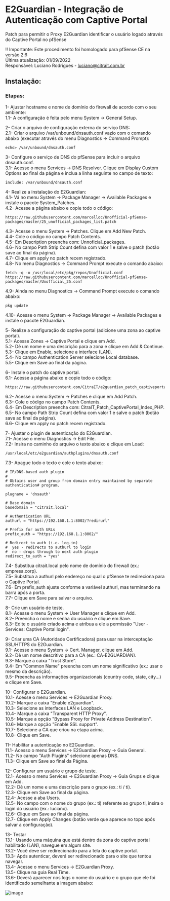 # E2Guardian - Integração de Autenticação com Captive Portal
Patch para permitir o Proxy E2Guardian identificar o usuário logado através do Captive Portal no pfSense


!! Importante: Este procedimento foi homologado para pfSense CE na versão 2.6  
Última atualização: 01/09/2022  
Responsável: Luciano Rodrigues - luciano@citrait.com.br

## Instalação:


### Etapas:  
1- Ajustar hostname e nome de domínio do firewall de acordo com o seu ambiente:  
1.1- A configuração é feita pelo menu System -> General Setup.  

2- Criar o arquivo de configuração externa do serviço DNS:  
2.1- Criar o arquivo /var/unbound/dnsauth.conf vazio com o comando abaixo (executar através do menu Diagnostics -> Command Prompt):  
```
echo> /var/unbound/dnsauth.conf
```
3- Configure o serviço de DNS do pfSense para incluir o arquivo dnsauth.conf.  
3.1- Acesse o menu Services -> DNS Resolver. Clique em Display Custom Options ao final da página e inclua a linha seguinte no campo de texto:  
```
include: /var/unbound/dnsauth.conf
```
4- Realize a instalação do E2Guardian:  
4.1- Vá no menu System -> Package Manager -> Available Packages e instale o pacote System_Patches.  
4.2- Acesse a página abaixo e copie todo o código:  
```
https://raw.githubusercontent.com/marcelloc/Unofficial-pfSense-packages/master/25_unofficial_packages_list.patch
```  
4.3- Acesse o menu System -> Patches. Clique em Add New Patch.  
4.4- Cole o código no campo Patch Contents.  
4.5- Em Description preencha com: Unnoficial_packages.  
4.6- No campo Path Strip Count defina com valor 1 e salve o patch (botão save ao final da página).  
4.7- Clique em apply no patch recem registrado.  
4.8- No menu Diagnostics -> Command Prompt execute o comando abaixo:  
```
fetch -q -o /usr/local/etc/pkg/repos/Unofficial.conf 
https://raw.githubusercontent.com/marcelloc/Unofficial-pfSense-packages/master/Unofficial_25.conf
```
4.9- Ainda no menu Diagnostics -> Command Prompt execute o comando abaixo:
```
pkg update
```
4.10- Acesse o menu System -> Package Manager -> Available Packages e instale o pacote E2Guardian.

5- Realize a configuração do captive portal (adicione uma zona ao captive portal).  
5.1- Acesse Zones -> Captive Portal e clique em Add.  
5.2- Dê um nome e uma descrição para a zona e clique em Add & Continue.  
5.3- Clique em Enable, selecione a interface (LAN).  
5.4- No campo Authentication Server selecione Local database.  
5.5- Clique em Save ao final da página.  

6- Instale o patch do captive portal.  
6.1- Acesse a página abaixo e copie todo o código:  
```
https://raw.githubusercontent.com/CitraIT/e2guardian_patch_captiveportal/main/patches/captiveportal.patch
```
6.2- Acesse o menu System -> Patches e clique em Add Patch.  
6.3- Cole o código no campo Patch Contents.  
6.4- Em Description preencha com: CitraIT_Patch_CaptivePortal_Index_PHP.  
6.5- No campo Path Strip Count defina com valor 1 e salve o patch (botão save ao final da página).  
6.6- Clique em apply no patch recem registrado.  

7- Ajustar o plugin de autenticação do E2Guardian.  
7.1- Acesse o menu Diagnostics -> Edit File.  
7.2- Insira no caminho do arquivo o texto abaixo e clique em Load:  
```
/usr/local/etc/e2guardian/authplugins/dnsauth.conf
```
7.3- Apague todo o texto e cole o texto abaixo:  
```
# IP/DNS-based auth plugin
#
# Obtains user and group from domain entry maintained by separate authentication# program.

plugname = 'dnsauth'

# Base domain
basedomain = "citrait.local"

# Authentication URL
authurl = "https://192.168.1.1:8002/?redirurl"

# Prefix for auth URLs
prefix_auth = "https://192.168.1.1:8002/"

# Redirect to auth (i.e. log-in)
#  yes - redirects to authurl to login
#  no - drops through to next auth plugin
redirect_to_auth = "yes"
```
7.4- Substitua citrait.local pelo nome de domínio do firewall (ex.: empresa.corp).  
7.5- Substitua a authurl pelo endereço no qual o pfSense te redireciona para o Captive Portal.  
7.6- Em prefix_auth ajuste conforme a variável authurl, mas terminando na barra após a porta.  
7.7- Clique em Save para salvar o arquivo.  

8- Crie um usuário de teste.  
8.1- Acesse o menu System -> User Manager e clique em Add.  
8.2- Preencha o nome e senha do usuário e clique em Save.  
8.3- Edite o usuário criado acima e atribua a ele a permissão "User - Services: Captive Portal login".  

9- Criar uma CA (Autoridade Certificadora) para usar na interceptação SSL/HTTPS do E2Guardian.   
9.1- Acesse o menu System -> Cert. Manager, clique em Add.  
9.2- Dê um nome descritivo para a CA (ex.: CA-E2GUARDIAN).  
9.3- Marque a caixa "Trust Store".  
9.4- Em "Common Name" preencha com um nome significativo (ex.: usar o mesmo da descrição).  
9.5- Preencha as informações organizacionais (country code, state, city...) e clique em Save.

10- Configurar o E2Guardian.  
10.1- Acesse o menu Services -> E2Guardian Proxy.  
10.2- Marque a caixa "Enable e2guardian".  
10.3- Selecione as interfaces LAN e Loopback.  
10.4- Marque a caixa "Transparent HTTP Proxy".  
10.5- Marque a opção "Bypass Proxy for Private Address Destination".  
10.6- Marque a opção "Enable SSL support".  
10.7- Selecione a CA que criou na etapa acima.  
10.8- Clique em Save.  

11- Habilitar a autenticação no E2Guardian.  
11.1- Acesso o menu Services -> E2Guardian Proxy -> Guia General.  
11.2- No campo "Auth Plugins" selecione apenas DNS.  
11.3- Clique em Save ao final da Página.  

12- Configurar um usuário e grupo de teste.  
12.1- Acesso o menu Services -> E2Guardian Proxy -> Guia Grups e clique em Add.  
12.2- Dê um nome e uma descrição para o grupo (ex.: ti / ti).  
12.3- Clique em Save ao final da página.  
12.4- Acesse a aba Users.  
12.5- No campo com o nome do grupo (ex.: ti) referente ao grupo ti, insira o login do usuário (ex.: luciano).  
12.6- Clique em Save ao final da página.  
12.7- Clique em Apply Changes (botão verde que aparece no topo após salvar a configuração).  

13- Testar  
13.1- Usando uma máquina que está dentro da zona do captive portal habilitado (LAN), navegue em algum site.  
13.2- Você deve ser redirecionado para a tela do captive portal.  
13.3- Após autenticar, deverá ser redirecionado para o site que tentou navegar.  
13.4- Acesse o menu Services -> E2Guardian Proxy.  
13.5- Clique na guia Real Time.  
13.6- Deverá aparecer nos logs o nome do usuário e o grupo que ele foi identificado semelhante a imagem abaixo:  

![image](https://user-images.githubusercontent.com/91758384/188039740-0e3cbd25-b9ae-4c37-8636-5a2e051f5ad5.png)




